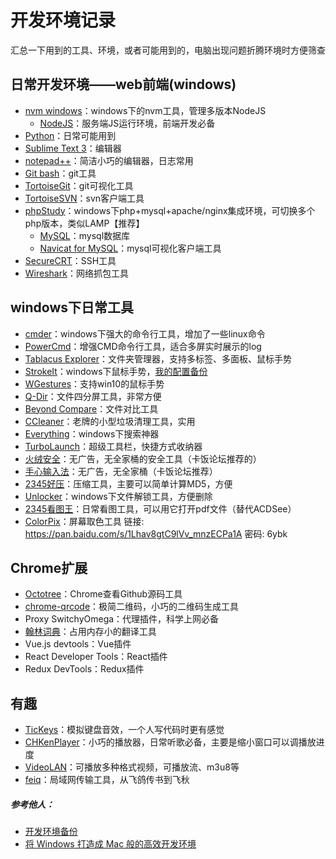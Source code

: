 # 开发环境记录
汇总一下用到的工具、环境，或者可能用到的，电脑出现问题折腾环境时方便筛查

## 日常开发环境——web前端(windows)
* [nvm windows](https://github.com/coreybutler/nvm-windows/)：windows下的nvm工具，管理多版本NodeJS
    - [NodeJS](https://nodejs.org/zh-cn/)：服务端JS运行环境，前端开发必备
* [Python](https://www.python.org/)：日常可能用到
* [Sublime Text 3](https://www.sublimetext.com/3)：编辑器
* [notepad++](https://notepad-plus-plus.org/)：简洁小巧的编辑器，日志常用
* [Git bash](https://git-scm.com/downloads)：git工具
* [TortoiseGit](https://download.tortoisegit.org/)：git可视化工具
* [TortoiseSVN](https://tortoisesvn.net/downloads.html)：svn客户端工具
* [phpStudy](http://www.phpstudy.net/)：windows下php+mysql+apache/nginx集成环境，可切换多个php版本，类似LAMP【推荐】
    - [MySQL](https://www.mysql.com/cn/)：mysql数据库
    - [Navicat for MySQL](https://www.navicat.com/en/products/navicat-for-mysql)：mysql可视化客户端工具
* [SecureCRT](https://www.vandyke.com/)：SSH工具
* [Wireshark](https://www.wireshark.org/)：网络抓包工具


## windows下日常工具
* [cmder](http://cmder.net/)：windows下强大的命令行工具，增加了一些linux命令
* [PowerCmd](http://www.powercmd.com/)：增强CMD命令行工具，适合多屏实时展示的log
* [Tablacus Explorer](https://tablacus.github.io/explorer_en.html)：文件夹管理器，支持多标签、多面板、鼠标手势
* [StrokeIt](http://www.tcbmi.com/strokeit/)：windows下鼠标手势，[我的配置备份](https://github.com/carlleton/configbackup)
* [WGestures](http://www.yingdev.com/projects/wgestures)：支持win10的鼠标手势
* [Q-Dir](https://www.softwareok.com/?seite=Freeware/Q-Dir)：文件四分屏工具，非常方便
* [Beyond Compare](http://www.beyondcompare.cc)：文件对比工具
* [CCleaner](https://www.ccleaner.com/ccleaner)：老牌的小型垃圾清理工具，实用
* [Everything](http://www.voidtools.com)：windows下搜索神器
* [TurboLaunch](http://www.savardsoftware.com/)：超级工具栏，快捷方式收纳器
* [火绒安全](https://www.huorong.cn/)：无广告，无全家桶的安全工具（卡饭论坛推荐的）
* [手心输入法](http://www.xinshuru.com/)：无广告，无全家桶（卡饭论坛推荐）
* [2345好压](http://haozip.2345.com/)：压缩工具，主要可以简单计算MD5，方便
* [Unlocker](https://unlocker.en.softonic.com/)：windows下文件解锁工具，方便删除
* [2345看图王](http://pic.2345.com/)：日常看图工具，可以用它打开pdf文件（替代ACDSee）
* [ColorPix](https://colorpix.en.softonic.com/)：屏幕取色工具
链接: https://pan.baidu.com/s/1Lhav8gtC9lVv_mnzECPa1A 密码: 6ybk

## Chrome扩展
* [Octotree](https://chrome.google.com/webstore/detail/octotree/bkhaagjahfmjljalopjnoealnfndnagc?hl=en-US)：Chrome查看Github源码工具
* [chrome-qrcode](https://github.com/hustcc/chrome-qrcode)：极简二维码，小巧的二维码生成工具
* Proxy SwitchyOmega：代理插件，科学上网必备
* [翰林词典](http://chromecj.com/productivity/2015-02/362/download.html)：占用内存小的翻译工具
* Vue.js devtools：Vue插件
* React Developer Tools：React插件
* Redux DevTools：Redux插件


## 有趣
* [TicKeys](http://www.yingdev.com/projects/tickeys)：模拟键盘音效，一个人写代码时更有感觉
* [CHKenPlayer](http://www.chken.com/)：小巧的播放器，日常听歌必备，主要是缩小窗口可以调播放进度
* [VideoLAN](http://www.videolan.org/)：可播放多种格式视频，可播放流、m3u8等
* [feiq](http://www.feiq18.com/)：局域网传输工具，从飞鸽传书到飞秋

##### 参考他人：
* [开发环境备份](http://tuobaye.com/2018/03/01/%E5%BC%80%E5%8F%91%E7%8E%AF%E5%A2%83%E5%A4%87%E4%BB%BD/)
* [将 Windows 打造成 Mac 般的高效开发环境](https://github.com/kenberkeley/make-windows-development-mac-like)

